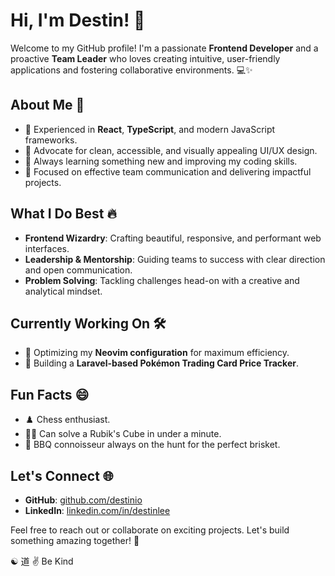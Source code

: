 # Hi, I'm Destin! 👋

Welcome to my GitHub profile! I'm a passionate **Frontend Developer** and a proactive **Team Leader** who loves creating intuitive, user-friendly applications and fostering collaborative environments. 💻✨

## About Me 🙌

- 🌟 Experienced in **React**, **TypeScript**, and modern JavaScript frameworks.
- 🎨 Advocate for clean, accessible, and visually appealing UI/UX design.
- 🧠 Always learning something new and improving my coding skills.
- 🎯 Focused on effective team communication and delivering impactful projects.

## What I Do Best 🔥

- **Frontend Wizardry**: Crafting beautiful, responsive, and performant web interfaces.
- **Leadership & Mentorship**: Guiding teams to success with clear direction and open communication.
- **Problem Solving**: Tackling challenges head-on with a creative and analytical mindset.

## Currently Working On 🛠️

- 🔧 Optimizing my **Neovim configuration** for maximum efficiency.
- 💼 Building a **Laravel-based Pokémon Trading Card Price Tracker**.

## Fun Facts 😄

- ♟️ Chess enthusiast.
- 🤹‍♂️ Can solve a Rubik's Cube in under a minute.
- 🍖 BBQ connoisseur always on the hunt for the perfect brisket.

## Let's Connect 🌐

- **GitHub**: [github.com/destinio](https://github.com/destinio)
- **LinkedIn**: [linkedin.com/in/destinlee](https://www.linkedin.com/in/destinlee/)

Feel free to reach out or collaborate on exciting projects. Let's build something amazing together! 🚀

☯️ 道 ✌️ Be Kind
